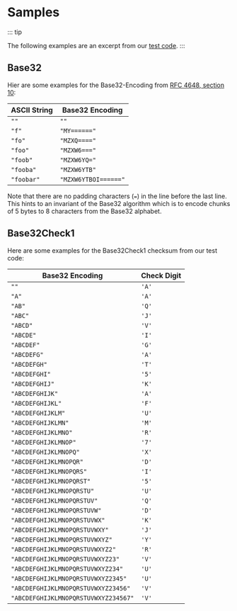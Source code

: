 # Samples

::: tip

The following examples are an excerpt from our
[test code](https://github.com/bitmarck-service/base32check-scala/tree/master/src/test/scala/de/bitmarck/bms/base32).
:::

## Base32

Hier are some examples for the Base32-Encoding from
[RFC 4648, section 10](https://tools.ietf.org/html/rfc4648#section-10):

ASCII String | Base32 Encoding
--- | ---
`""` | `""`
`"f"` | `"MY======"`
`"fo"` | `"MZXQ===="`
`"foo"` | `"MZXW6==="`
`"foob"` | `"MZXW6YQ="`
`"fooba"` | `"MZXW6YTB"`
`"foobar"` | `"MZXW6YTBOI======"`

Note that there are no padding characters (`=`) in the line before the last line.
This hints to an invariant of the Base32 algorithm which is to encode chunks of 5 bytes to 8 characters from the Base32
alphabet.

## Base32Check1

Here are some examples for the Base32Check1 checksum from our test code:

Base32 Encoding | Check Digit
--- | ---
`""` | `'A'`
`"A"` | `'A'`
`"AB"` | `'Q'`
`"ABC"` | `'J'`
`"ABCD"` | `'V'`
`"ABCDE"` | `'I'`
`"ABCDEF"` | `'G'`
`"ABCDEFG"` | `'A'`
`"ABCDEFGH"` | `'T'`
`"ABCDEFGHI"` | `'5'`
`"ABCDEFGHIJ"` | `'K'`
`"ABCDEFGHIJK"` | `'A'`
`"ABCDEFGHIJKL"` | `'F'`
`"ABCDEFGHIJKLM"` | `'U'`
`"ABCDEFGHIJKLMN"` | `'M'`
`"ABCDEFGHIJKLMNO"` | `'R'`
`"ABCDEFGHIJKLMNOP"` | `'7'`
`"ABCDEFGHIJKLMNOPQ"` | `'X'`
`"ABCDEFGHIJKLMNOPQR"` | `'D'`
`"ABCDEFGHIJKLMNOPQRS"` | `'I'`
`"ABCDEFGHIJKLMNOPQRST"` | `'5'`
`"ABCDEFGHIJKLMNOPQRSTU"` | `'U'`
`"ABCDEFGHIJKLMNOPQRSTUV"` | `'Q'`
`"ABCDEFGHIJKLMNOPQRSTUVW"` | `'D'`
`"ABCDEFGHIJKLMNOPQRSTUVWX"` | `'K'`
`"ABCDEFGHIJKLMNOPQRSTUVWXY"` | `'J'`
`"ABCDEFGHIJKLMNOPQRSTUVWXYZ"` | `'Y'`
`"ABCDEFGHIJKLMNOPQRSTUVWXYZ2"` | `'R'`
`"ABCDEFGHIJKLMNOPQRSTUVWXYZ23"` | `'V'`
`"ABCDEFGHIJKLMNOPQRSTUVWXYZ234"` | `'U'`
`"ABCDEFGHIJKLMNOPQRSTUVWXYZ2345"` | `'U'`
`"ABCDEFGHIJKLMNOPQRSTUVWXYZ23456"` | `'V'`
`"ABCDEFGHIJKLMNOPQRSTUVWXYZ234567"` | `'V'`
